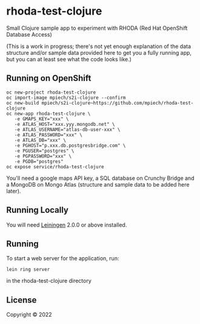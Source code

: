 # rhoda-test-clojure

Small Clojure sample app to experiment with RHODA (Red Hat OpenShift Database Access)

(This is a work in progress; there's not yet enough explanation of the data structure and/or sample data provided here to get you a fully running app, but you can at least see what the code looks like.)

## Running on OpenShift

    oc new-project rhoda-test-clojure
    oc import-image mpiech/s2i-clojure --confirm
    oc new-build mpiech/s2i-clojure~https://github.com/mpiech/rhoda-test-clojure
    oc new-app rhoda-test-clojure \
       -e GMAPS_KEY="xxx" \
       -e ATLAS_HOST="xxx.yyy.mongodb.net" \
       -e ATLAS_USERNAME="atlas-db-user-xxx" \
       -e ATLAS_PASSWORD="xxx" \
       -e ATLAS_DB="xxx" \
       -e PGHOST="p.xxx.db.postgresbridge.com" \
       -e PGUSER="postgres" \
       -e PGPASSWORD="xxx" \
       -e PGDB="postgres"
    oc expose service/rhoda-test-clojure

You'll need a google maps API key, a SQL database on Crunchy Bridge and a MongoDB on Mongo Atlas (structure and sample data to be added here later).

## Running Locally

You will need [Leiningen][] 2.0.0 or above installed.

[leiningen]: https://github.com/technomancy/leiningen

## Running

To start a web server for the application, run:

    lein ring server

in the rhoda-test-clojure directory

## License

Copyright © 2022
